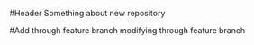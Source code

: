 #Header
 Something about new repository

 #Add through feature branch
 modifying through feature branch